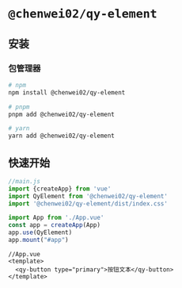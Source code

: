 # `@chenwei02/qy-element`

## 安装

### 包管理器

```bash
# npm
npm install @chenwei02/qy-element

# pnpm
pnpm add @chenwei02/qy-element

# yarn
yarn add @chenwei02/qy-element
```

## 快速开始

```js
//main.js
import {createApp} from 'vue'
import QyElement from '@chenwei02/qy-element'
import '@chenwei02/qy-element/dist/index.css'

import App from './App.vue'
const app = createApp(App)
app.use(QyElement)
app.mount("#app")
```

```vue
//App.vue
<template>
  <qy-button type="primary">按钮文本</qy-button>
</template>
```
